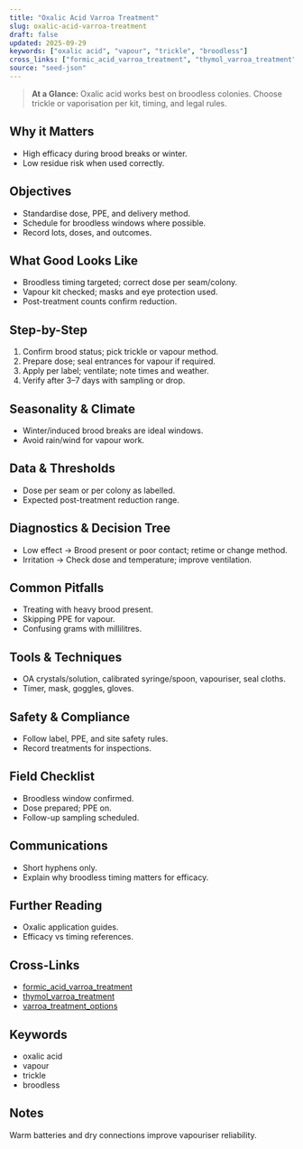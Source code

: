 ```yaml
---
title: "Oxalic Acid Varroa Treatment"
slug: oxalic-acid-varroa-treatment
draft: false
updated: 2025-09-29
keywords: ["oxalic acid", "vapour", "trickle", "broodless"]
cross_links: ["formic_acid_varroa_treatment", "thymol_varroa_treatment", "varroa_treatment_options"]
source: "seed-json"
---
```


> **At a Glance:** Oxalic acid works best on broodless colonies. Choose trickle or vaporisation per kit, timing, and legal rules.

## Why it Matters
- High efficacy during brood breaks or winter.
- Low residue risk when used correctly.

## Objectives
- Standardise dose, PPE, and delivery method.
- Schedule for broodless windows where possible.
- Record lots, doses, and outcomes.

## What Good Looks Like
- Broodless timing targeted; correct dose per seam/colony.
- Vapour kit checked; masks and eye protection used.
- Post-treatment counts confirm reduction.

## Step-by-Step
1) Confirm brood status; pick trickle or vapour method.
2) Prepare dose; seal entrances for vapour if required.
3) Apply per label; ventilate; note times and weather.
4) Verify after 3–7 days with sampling or drop.

## Seasonality & Climate
- Winter/induced brood breaks are ideal windows.
- Avoid rain/wind for vapour work.

## Data & Thresholds
- Dose per seam or per colony as labelled.
- Expected post-treatment reduction range.

## Diagnostics & Decision Tree
- Low effect -> Brood present or poor contact; retime or change method.
- Irritation -> Check dose and temperature; improve ventilation.

## Common Pitfalls
- Treating with heavy brood present.
- Skipping PPE for vapour.
- Confusing grams with millilitres.

## Tools & Techniques
- OA crystals/solution, calibrated syringe/spoon, vapouriser, seal cloths.
- Timer, mask, goggles, gloves.

## Safety & Compliance
- Follow label, PPE, and site safety rules.
- Record treatments for inspections.

## Field Checklist
- Broodless window confirmed.
- Dose prepared; PPE on.
- Follow-up sampling scheduled.

## Communications
- Short hyphens only.
- Explain why broodless timing matters for efficacy.

## Further Reading
- Oxalic application guides.
- Efficacy vs timing references.

## Cross-Links
- [formic_acid_varroa_treatment](/topics/formic-acid-varroa-treatment/)
- [thymol_varroa_treatment](/topics/thymol-varroa-treatment/)
- [varroa_treatment_options](/topics/varroa-treatment-options/)

## Keywords
- oxalic acid
- vapour
- trickle
- broodless

## Notes
Warm batteries and dry connections improve vapouriser reliability.
